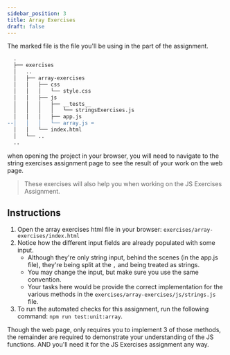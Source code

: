 ```yaml
---
sidebar_position: 3
title: Array Exercises
draft: false
---
```


The marked file is the file you'll be using in the part of the assignment.
```diff
  .
  ├── exercises
  │   ..
  │   ├── array-exercises
  │   │   ├── css
  │   │   │   └── style.css
  │   │   ├── js
  │   │   │   ├── __tests__
  │   │   │   │   └── stringsExercises.js
  │   │   │   ├── app.js
--│   │   │   └── array.js ⬅️
  │   │   └── index.html
  │   └── ..
  ..
```
when opening the project in your browser, you will need to navigate to the string exercises assignment page to see the result of your work on the web page.

> These exercises will also help you when working on the JS Exercises Assignment.

## Instructions
1. Open the array exercises html file in your browser: `exercises/array-exercises/index.html`
2. Notice how the different input fields are already populated with some input.
   * Although they're only string input, behind the scenes (in the app.js file), they're being split at the `,` and being treated as strings.
   * You may change the input, but make sure you use the same convention.
   * Your tasks here would be provide the correct implementation for the various methods in the `exercises/array-exercises/js/strings.js` file.
3. To run the automated checks for this assignment, run the following command: `npm run test:unit:array`.

Though the web page, only requires you to implement 3 of those methods, the remainder are required to demonstrate your understanding of the JS functions.
AND you'll need it for the JS Exercises assignment any way.


